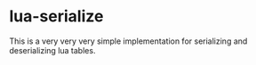# lua-serialize
This is a very very very simple implementation for serializing and deserializing lua tables.
